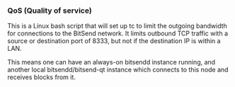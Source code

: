 ### QoS (Quality of service) ###

This is a Linux bash script that will set up tc to limit the outgoing bandwidth for connections to the BitSend network. It limits outbound TCP traffic with a source or destination port of 8333, but not if the destination IP is within a LAN.

This means one can have an always-on bitsendd instance running, and another local bitsendd/bitsend-qt instance which connects to this node and receives blocks from it.
